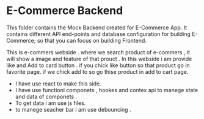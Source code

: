 # E-Commerce Backend

This folder contains the Mock Backend created for E-Commerce App. It contains different API end-points and database configuration for building E-Commerce; so that you can focus on building Frontend.

This is e-commers webside . where we search product of e-commers , it will show a image and feature of that prouct . In this webside i am provide like and Add to card button . if you chick like button so that product go in  favorite page. if  we chick add to so go thise product in add to cart page. 

- I have use react to make this side.
- I have use functionl componets , hookes and contex api to manege state and data of componets  .
- To get data i am use js files.
- to manege seacher bar i am use debouncing .

